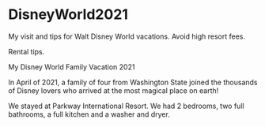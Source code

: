 # DisneyWorld2021
My visit and tips for Walt Disney World vacations.
Avoid high resort fees. 

Rental tips.
<html>
<head>

<meta charset="UTF-8" />

My Disney World Family Vacation 2021


</head>

<body>

<div id="example"> 

In April of 2021, a family of four 
from Washington State joined the
 thousands of Disney lovers who arrived at 
the most magical place on earth!

</div>
We stayed at Parkway International Resort. We had 2 bedrooms, two full bathrooms, a full kitchen and a washer and dryer.
</body>

</html>
